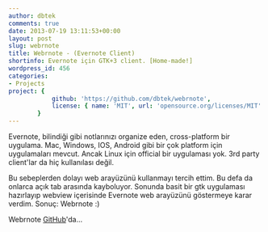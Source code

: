 ```yaml
---
author: dbtek
comments: true
date: 2013-07-19 13:11:53+00:00
layout: post
slug: webrnote
title: Webrnote - (Evernote Client)
shortinfo: Evernote için GTK+3 client. [Home-made!]
wordpress_id: 456
categories:
- Projects
project: {
            github: 'https://github.com/dbtek/webrnote',
            license: { name: 'MIT', url: 'opensource.org/licenses/MIT' }
        }
---
```


Evernote, bilindiği gibi notlarınızı organize eden, cross-platform bir uygulama. Mac, Windows, IOS, Android gibi bir çok platform için uygulamaları mevcut. Ancak Linux için official bir uygulaması yok. 3rd party client'lar da hiç kullanılası değil.

Bu sebeplerden dolayı web arayüzünü kullanmayı tercih ettim. Bu defa da onlarca açık tab arasında kayboluyor. Sonunda basit bir gtk uygulaması hazırlayıp webview içerisinde Evernote web arayüzünü göstermeye karar verdim. Sonuç: Webrnote :)

Webrnote [GitHub](https://github.com/dbtek/webrnote)'da...
